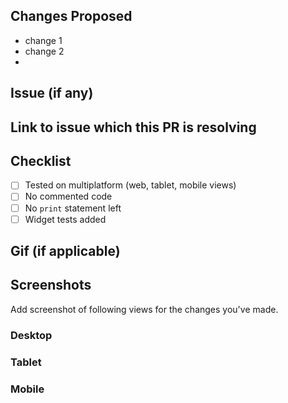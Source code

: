 ## Changes Proposed

- change 1
- change 2
- 

## Issue (if any)
Link to issue which this PR is resolving
- 

## Checklist

- [ ] Tested on multiplatform (web, tablet, mobile views)
- [ ] No commented code
- [ ] No `print` statement left
- [ ] Widget tests added

## Gif (if applicable)

## Screenshots
Add screenshot of following views for the changes you've made.

### Desktop

### Tablet

### Mobile
